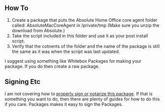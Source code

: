## How To
1. Create a package that puts the Absolute Home Office core agent folder called: AbsoluteMacCoreAgent in /private/tmp (Make sure you unzip the download from Absolute.)
2. Take the script included in this folder and use it as your post install script.
3. Verify that the cotnents of the folder and the name of the package is still the same as it was when the script was last updated.

I suggest using something like Whitebox Packages for making your package. If you do then create a raw package.

## Signing Etc
I am not covering how to [properly sign or notarize this package](https://www.davidebarranca.com/2019/04/notarizing-installers-for-macos-catalina/). If that is something you want to do, then there are plenty of guides for how to do this if you care. Packages makes it easy to sign the Packages.
